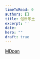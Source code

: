 ```yaml
---
timeToRead: 0
authors: []
title: 俗世乐土
excerpt: ''
date: 
hero: ""
draft: true
---
```

[MDpan](https://mdpan.tk/%E4%BF%97%E4%B8%96%E4%B9%90%E5%9C%9F)